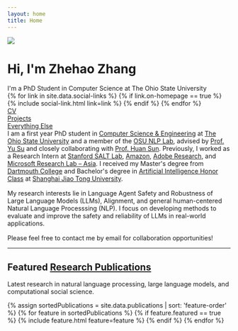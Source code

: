 ```yaml
---
layout: home
title: Home
---
```


<div id="intro-wrapper" class="l-text">
	<div id="intro-title-wrapper">
		<div id="intro-image-wrapper">
			<img id="intro-image" src="/images/zhehao.jpg"></div>
		<div id="intro-title-text-wrapper">
			<h1 id="intro-title">Hi, I'm Zhehao Zhang</h1>
			<div id="intro-subtitle">I'm a PhD Student in Computer Science at The Ohio State University</div>
			<div id="intro-title-socials">
				{% for link in site.data.social-links %}
					{% if link.on-homepage == true %}
						{% include social-link.html link=link %}
					{% endif %}
				{% endfor %}
			</div>
		</div>
	</div>
	<!-- <hr class="l-middle home-hr"> -->
	<div id="everything-else" class="l-middle">
		<a href="{{ site.url }}/cv"><div><i class="fa fa-portrait icon icon-right-space"></i>CV</div></a>
		<a href="{{ site.url }}/projects"><div><i class="fa fa-shapes icon icon-right-space"></i>Projects</div></a>
		<a href="{{ site.url }}/everything-else"><div><i class="fa fa-list-ul icon icon-right-space"></i>Everything Else</div></a>
	</div>
	<div>
		I am a first year PhD student in <a href="https://cse.osu.edu/">Computer Science & Engineering</a> at <a href="https://www.osu.edu/">The Ohio State University</a> and a member of the <a href="https://x.com/osunlp?lang=en">OSU NLP Lab</a>, advised by <a href="https://ysu1989.github.io/">Prof. Yu Su</a> and closely collaborating with <a href="https://u.osu.edu/ihudas/people/">Prof. Huan Sun</a>. Previously, I worked as a Research Intern at <a href="https://saltlab.stanford.edu/">Stanford SALT Lab</a>, <a href="https://www.amazon.com/">Amazon</a>, <a href="https://research.adobe.com/">Adobe Research</a>, and <a href="https://www.microsoft.com/en-us/research/lab/microsoft-research-asia/">Microsoft Research Lab – Asia</a>. I received my Master's degree from <a href="https://home.dartmouth.edu/">Dartmouth College</a> and Bachelor's degree in <a href="https://zsb.sjtu.edu.cn/web/jdzsb/3810055-3810000002464.htm">Artificial Intelligence Honor Class</a> at <a href="https://en.sjtu.edu.cn/">Shanghai Jiao Tong University</a>.
	</div>
	<div style="height: 1rem"></div>
	<div>
		My research interests lie in Language Agent Safety and Robustness of Large Language Models (LLMs), Alignment, and general human-centered Natural Language Processsing (NLP). I focus on developing methods to evaluate and improve the safety and reliability of LLMs in real-world applications.
	</div>
	<div style="height: 1rem"></div>
	<div>
		Please feel free to contact me by email for collaboration opportunities!
	</div>
</div>

<hr class="l-middle home-hr">

<h2 class="feature-title">Featured <a href="/cv/#publications">Research Publications</a></h2>

<p class="feature-text">
	Latest research in natural language processing, large language models, and computational social science.
</p>

<div class="cover-wrapper cover-wrapper-3-col l-page">
	{% assign sortedPublications = site.data.publications | sort: 'feature-order' %}
	{% for feature in sortedPublications %}
		{% if feature.featured == true %}
			{% include feature.html feature=feature %}
		{% endif %}
	{% endfor %}
</div>




[dartmouth]: https://home.dartmouth.edu/ "Dartmouth College"
[cs]: https://web.cs.dartmouth.edu/ "Dartmouth Computer Science"
[stanford]: https://saltlab.stanford.edu/ "Stanford SALT Lab"
[diyi]: https://cs.stanford.edu/~diyiy/index.html "Diyi Yang"
[adobe]: https://research.adobe.com/ "Adobe Research"
[msra]: https://www.microsoft.com/en-us/research/lab/microsoft-research-asia/ "Microsoft Research Lab – Asia"
[sjtu]: https://en.sjtu.edu.cn/ "Shanghai Jiao Tong University"
[ai-honor]: https://zsb.sjtu.edu.cn/web/jdzsb/3810055-3810000002464.htm "AI Honor Class"